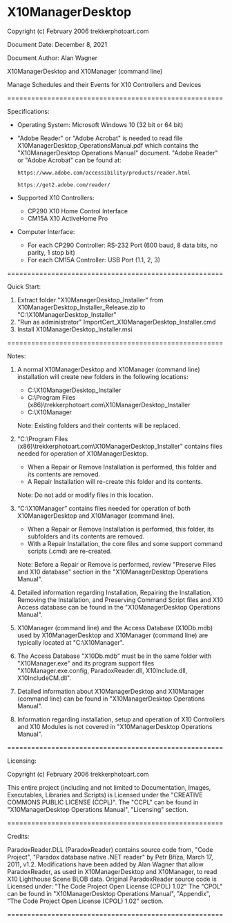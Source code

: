 # X10ManagerDesktop

Copyright (c) February 2006 trekkerphotoart.com

Document Date: December 8, 2021

Document Author: Alan Wagner

X10ManagerDesktop and X10Manager (command line)

Manage Schedules and their Events for X10 Controllers and Devices

======================================================

Specifications:

-	Operating System: Microsoft Windows 10 (32 bit or 64 bit)

-	"Adobe Reader" or "Adobe Acrobat" is needed to read file X10ManagerDesktop_OperationsManual.pdf which contains the "X10ManagerDesktop Operations Manual" document.
	"Adobe Reader" or "Adobe Acrobat" can be found at:
	
		https://www.adobe.com/accessibility/products/reader.html
		
		https://get2.adobe.com/reader/ 

-	Supported X10 Controllers:
	- CP290 X10 Home Control Interface
	- CM15A X10 ActiveHome Pro

-	Computer Interface:
	- For each CP290 Controller: RS-232 Port (600 baud, 8 data bits, no parity, 1 stop bit)
	- For each CM15A Controller: USB Port (1.1, 2, 3)

======================================================

Quick Start:

1) Extract folder "X10ManagerDesktop_Installer" from X10ManagerDesktop_Installer_Release.zip to "C:\X10ManagerDesktop_Installer"
2) "Run as administrator" ImportCert_X10ManagerDesktop_Installer.cmd
3) Install X10ManagerDesktop_Installer.msi

======================================================

Notes:

1)	A normal X10ManagerDesktop and X10Manager (command line) installation will create new folders in the following locations:
	- C:\X10ManagerDesktop_Installer
	- C:\Program Files (x86)\trekkerphotoart.com\X10ManagerDesktop_Installer
	- C:\X10Manager
	
	Note: Existing folders and their contents will be replaced.
	
2)	"C:\Program Files (x86)\trekkerphotoart.com\X10ManagerDesktop_Installer" contains files needed for operation of X10ManagerDesktop.
	- When a Repair or Remove Installation is performed, this folder and its contents are removed.
	- A Repair Installation will re-create this folder and its contents.
	
	Note: Do not add or modify files in this location.
	
3)	“C:\X10Manager” contains files needed for operation of both X10ManagerDesktop and X10Manager (command line).
	- When a Repair or Remove Installation is performed, this folder, its subfolders and its contents are removed.
	- With a Repair Installation, the core files and some support command scripts (.cmd) are re-created.
	
	Note: Before a Repair or Remove is performed, review "Preserve Files and X10 database" section in the "X10ManagerDesktop Operations Manual".
	
4)	Detailed information regarding Installation, Repairing the Installation, Removing the Installation,
	and Preserving Command Script files and X10 Access database can be found in the "X10ManagerDesktop Operations Manual".
	
5)	X10Manager (command line) and the Access Database (X10Db.mdb) used by X10ManagerDesktop and X10Manager (command line) are typically located at "C:\X10Manager".

6)	The Access Database "X10Db.mdb" must be in the same folder with "X10Manager.exe" and its program support files 
	"X10Manager.exe.config, ParadoxReader.dll, X10Include.dll, X10IncludeCM.dll".
	
7)	Detailed information about X10ManagerDesktop and X10Manager (command line) can be found in "X10ManagerDesktop Operations Manual".

8)	Information regarding installation, setup and operation of X10 Controllers and X10 Modules is not covered in "X10ManagerDesktop Operations Manual".

======================================================

Licensing:

Copyright (c) February 2006 trekkerphotoart.com

This entire project (including and not limited to Documentation, Images, Executables, Libraries and Scripts) is Licensed under the "CREATIVE COMMONS PUBLIC LICENSE (CCPL)".
The "CCPL" can be found in "X10ManagerDesktop Operations Manual", "Licensing" section.

======================================================

Credits:

ParadoxReader.DLL (ParadoxReader) contains source code from, "Code Project", "Paradox database native .NET reader" by Petr Bříza, March 17, 2011, v1.2.
Modifications have been added by Alan Wagner that allow ParadoxReader, as used in X10ManagerDesktop and X10Manager, to read X10 Lighthouse Scene BLOB data.
Original ParadoxReader source code is Licensed under: "The Code Project Open License (CPOL) 1.02"
The "CPOL" can be found in "X10ManagerDesktop Operations Manual", "Appendix", "The Code Project Open License (CPOL) 1.02" section.

======================================================
